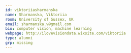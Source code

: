 ```yaml
---
id: viktoriiasharmanska
name: Sharmanska, Viktoriia
room: University of Sussex, UK
email: sharmanska.v@gmail.com
bio: computer vision, machine learning
webpage: http://ilovevisiondata.wixsite.com/viktoriia
type: alumni
grp: missing
---
```

